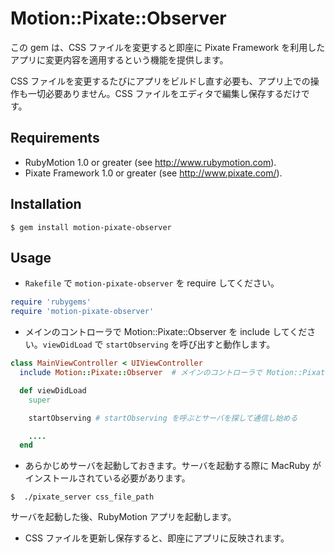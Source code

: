 # Motion::Pixate::Observer

この gem は、CSS ファイルを変更すると即座に Pixate Framework を利用したアプリに変更内容を適用するという機能を提供します。

CSS ファイルを変更するたびにアプリをビルドし直す必要も、アプリ上での操作も一切必要ありません。CSS ファイルをエディタで編集し保存するだけです。

## Requirements

- RubyMotion 1.0 or greater (see http://www.rubymotion.com).
- Pixate Framework 1.0 or greater (see http://www.pixate.com/).

## Installation

```
$ gem install motion-pixate-observer
```

## Usage

- `Rakefile` で `motion-pixate-observer` を require してください。

```ruby
require 'rubygems'
require 'motion-pixate-observer'
```

- メインのコントローラで Motion::Pixate::Observer を include してください。`viewDidLoad` で `startObserving` を呼び出すと動作します。

```ruby
class MainViewController < UIViewController
  include Motion::Pixate::Observer  # メインのコントローラで Motion::Pixate::Observer を include する

  def viewDidLoad
    super

    startObserving # startObserving を呼ぶとサーバを探して通信し始める

    ....
  end
```

- あらかじめサーバを起動しておきます。サーバを起動する際に MacRuby がインストールされている必要があります。

```
$  ./pixate_server css_file_path
```

サーバを起動した後、RubyMotion アプリを起動します。

- CSS ファイルを更新し保存すると、即座にアプリに反映されます。

